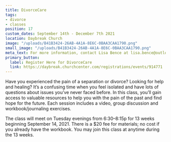 ```yaml
---
title: DivorceCare
tags:
- divorce
- classes
position: 17
custom_dates: September 14th - December 7th 2021
location: Daybreak Church
image: "/uploads/B41B3424-26AB-4A1A-8E6C-0BAA3CAA1790.png"
small_image: "/uploads/B41B3424-26AB-4A1A-8E6C-0BAA3CAA1790.png"
meta_text: For more information, contact Lisa Bence at lisa.bence@outlook.com
primary_button:
  label: Register Here for DivorceCare
  link: https://daybreak.churchcenter.com/registrations/events/914771
---
```


Have you experienced the pain of a separation or divorce? Looking for help and healing? It’s a confusing time when you feel isolated and have lots of questions about issues you’ve never faced before. In this class, you’ll gain access to valuable resources to help you with the pain of the past and find hope for the future. Each session includes a video, group discussion and workbook/journaling exercises.

The class will meet on Tuesday evenings from 6:30–8:15p for 13 weeks beginning September 14, 2021. There is a $20 fee for materials; no cost if you already have the workbook. You may join this class at anytime during the 13 weeks.



